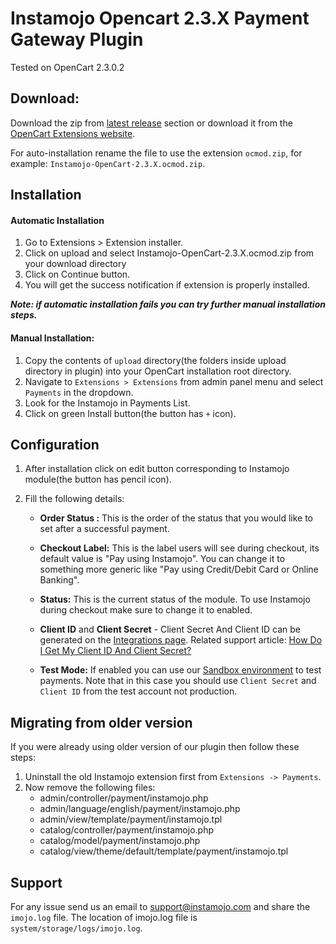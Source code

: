 # Instamojo Opencart 2.3.X Payment Gateway Plugin

Tested on OpenCart 2.3.0.2

## Download:

Download the zip from [latest release](https://github.com/Instamojo/Instamojo-OpenCart-2.3.X/releases/latest) section or download it from the [OpenCart Extensions website](http://www.opencart.com/index.php?route=extension/extension/info&extension_id=21984).

For auto-installation rename the file to use the extension `ocmod.zip`, for example: `Instamojo-OpenCart-2.3.X.ocmod.zip`.

## Installation

#### Automatic Installation
1. Go to Extensions > Extension installer.
2. Click on upload and select Instamojo-OpenCart-2.3.X.ocmod.zip from your download directory
3. Click on Continue button. 
4. You will get the success notification if extension is properly installed.

***Note: if automatic installation fails you can try further manual installation steps.***


#### Manual Installation:

1. Copy the contents of `upload` directory(the folders inside upload directory in plugin) into your OpenCart installation root directory.
2. Navigate to `Extensions > Extensions` from admin panel menu and select `Payments` in the dropdown.
3. Look for the Instamojo in Payments List.
4. Click on green Install button(the button has `+` icon).

## Configuration

1. After installation click on edit button corresponding to Instamojo module(the button has pencil icon).
2. Fill the following details:

    - **Order Status :** This is the order of the status that you would like to set after a successful payment.

    -  **Checkout Label:** This is the label users will see during checkout, its default value is "Pay using Instamojo". You can change it to something more generic like "Pay using Credit/Debit Card or Online Banking".
      
    -  **Status:** This is the current status of the module. To use Instamojo during checkout make sure to change it to enabled.
     
    - **Client ID** and **Client Secret** - Client Secret And Client ID can be generated on the [Integrations page](https://www.instamojo.com/integrations/). Related support article: [How Do I Get My Client ID And Client Secret?](https://support.instamojo.com/hc/en-us/articles/212214265-How-do-I-get-my-Client-ID-and-Client-Secret-)
    
    - **Test Mode:** If enabled you can use our [Sandbox environment](https://test.instamojo.com) to test payments. Note that in this case you should use `Client Secret` and `Client ID` from the test account not production.

## Migrating from older version

If you were already using older version of our plugin then follow these steps:

1. Uninstall the old Instamojo extension first from `Extensions -> Payments`.
2. Now remove the following files:
   - admin/controller/payment/instamojo.php
   - admin/language/english/payment/instamojo.php
   - admin/view/template/payment/instamojo.tpl
   - catalog/controller/payment/instamojo.php
   - catalog/model/payment/instamojo.php
   - catalog/view/theme/default/template/payment/instamojo.tpl

## Support

For any issue send us an email to support@instamojo.com and share the `imojo.log` file. The location of imojo.log file is `system/storage/logs/imojo.log`.
